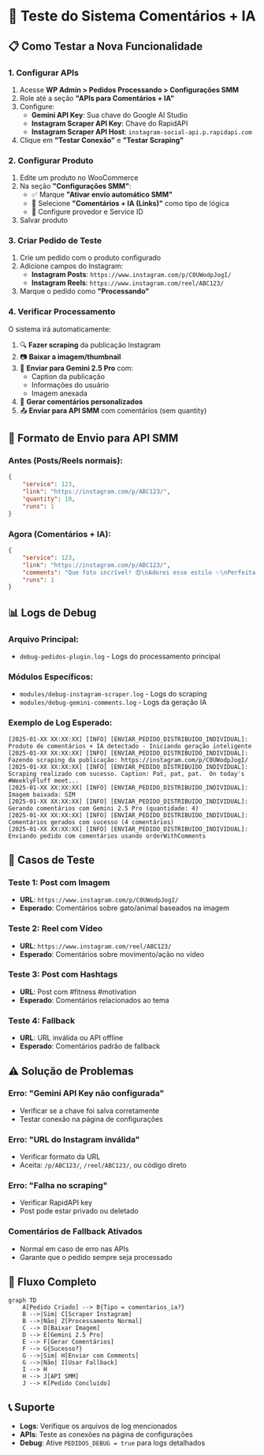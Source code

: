 # 🤖 Teste do Sistema Comentários + IA

## 📋 **Como Testar a Nova Funcionalidade**

### **1. Configurar APIs**
1. Acesse **WP Admin > Pedidos Processando > Configurações SMM**
2. Role até a seção **"APIs para Comentários + IA"**
3. Configure:
   - **Gemini API Key**: Sua chave do Google AI Studio
   - **Instagram Scraper API Key**: Chave do RapidAPI
   - **Instagram Scraper API Host**: `instagram-social-api.p.rapidapi.com`
4. Clique em **"Testar Conexão"** e **"Testar Scraping"**

### **2. Configurar Produto**
1. Edite um produto no WooCommerce
2. Na seção **"Configurações SMM"**:
   - ✅ Marque **"Ativar envio automático SMM"**
   - 📱 Selecione **"Comentários + IA (Links)"** como tipo de lógica
   - 🔧 Configure provedor e Service ID
3. Salvar produto

### **3. Criar Pedido de Teste**
1. Crie um pedido com o produto configurado
2. Adicione campos do Instagram:
   - **Instagram Posts**: `https://www.instagram.com/p/C0UWodpJogI/`
   - **Instagram Reels**: `https://www.instagram.com/reel/ABC123/`
3. Marque o pedido como **"Processando"**

### **4. Verificar Processamento**
O sistema irá automaticamente:
1. 🔍 **Fazer scraping** da publicação Instagram
2. 📷 **Baixar a imagem/thumbnail**
3. 🤖 **Enviar para Gemini 2.5 Pro** com:
   - Caption da publicação
   - Informações do usuário
   - Imagem anexada
4. 💬 **Gerar comentários personalizados**
5. 📤 **Enviar para API SMM** com comentários (sem quantity)

## 🔧 **Formato de Envio para API SMM**

### **Antes (Posts/Reels normais):**
```json
{
    "service": 123,
    "link": "https://instagram.com/p/ABC123/",
    "quantity": 10,
    "runs": 1
}
```

### **Agora (Comentários + IA):**
```json
{
    "service": 123,
    "link": "https://instagram.com/p/ABC123/",
    "comments": "Que foto incrível! 😍\nAdorei esse estilo ✨\nPerfeita como sempre!\nQue charme! 🔥",
    "runs": 1
}
```

## 📊 **Logs de Debug**

### **Arquivo Principal:**
- `debug-pedidos-plugin.log` - Logs do processamento principal

### **Módulos Específicos:**
- `modules/debug-instagram-scraper.log` - Logs do scraping
- `modules/debug-gemini-comments.log` - Logs da geração IA

### **Exemplo de Log Esperado:**
```
[2025-01-XX XX:XX:XX] [INFO] [ENVIAR_PEDIDO_DISTRIBUIDO_INDIVIDUAL]: Produto de comentários + IA detectado - Iniciando geração inteligente
[2025-01-XX XX:XX:XX] [INFO] [ENVIAR_PEDIDO_DISTRIBUIDO_INDIVIDUAL]: Fazendo scraping da publicação: https://instagram.com/p/C0UWodpJogI/
[2025-01-XX XX:XX:XX] [INFO] [ENVIAR_PEDIDO_DISTRIBUIDO_INDIVIDUAL]: Scraping realizado com sucesso. Caption: Pat, pat, pat. ⁣ On today's #WeeklyFluff meet...
[2025-01-XX XX:XX:XX] [INFO] [ENVIAR_PEDIDO_DISTRIBUIDO_INDIVIDUAL]: Imagem baixada: SIM
[2025-01-XX XX:XX:XX] [INFO] [ENVIAR_PEDIDO_DISTRIBUIDO_INDIVIDUAL]: Gerando comentários com Gemini 2.5 Pro (quantidade: 4)
[2025-01-XX XX:XX:XX] [INFO] [ENVIAR_PEDIDO_DISTRIBUIDO_INDIVIDUAL]: Comentários gerados com sucesso (4 comentários)
[2025-01-XX XX:XX:XX] [INFO] [ENVIAR_PEDIDO_DISTRIBUIDO_INDIVIDUAL]: Enviando pedido com comentários usando orderWithComments
```

## 🎯 **Casos de Teste**

### **Teste 1: Post com Imagem**
- **URL**: `https://www.instagram.com/p/C0UWodpJogI/`
- **Esperado**: Comentários sobre gato/animal baseados na imagem

### **Teste 2: Reel com Vídeo**
- **URL**: `https://www.instagram.com/reel/ABC123/`
- **Esperado**: Comentários sobre movimento/ação no vídeo

### **Teste 3: Post com Hashtags**
- **URL**: Post com #fitness #motivation
- **Esperado**: Comentários relacionados ao tema

### **Teste 4: Fallback**
- **URL**: URL inválida ou API offline
- **Esperado**: Comentários padrão de fallback

## ⚠️ **Solução de Problemas**

### **Erro: "Gemini API Key não configurada"**
- Verificar se a chave foi salva corretamente
- Testar conexão na página de configurações

### **Erro: "URL do Instagram inválida"**
- Verificar formato da URL
- Aceita: `/p/ABC123/`, `/reel/ABC123/`, ou código direto

### **Erro: "Falha no scraping"**
- Verificar RapidAPI key
- Post pode estar privado ou deletado

### **Comentários de Fallback Ativados**
- Normal em caso de erro nas APIs
- Garante que o pedido sempre seja processado

## 🚀 **Fluxo Completo**

```mermaid
graph TD
    A[Pedido Criado] --> B{Tipo = comentarios_ia?}
    B -->|Sim| C[Scraper Instagram]
    B -->|Não| Z[Processamento Normal]
    C --> D[Baixar Imagem]
    D --> E[Gemini 2.5 Pro]
    E --> F[Gerar Comentários]
    F --> G{Sucesso?}
    G -->|Sim| H[Enviar com Comments]
    G -->|Não| I[Usar Fallback]
    I --> H
    H --> J[API SMM]
    J --> K[Pedido Concluído]
```

## 📞 **Suporte**

- **Logs**: Verifique os arquivos de log mencionados
- **APIs**: Teste as conexões na página de configurações  
- **Debug**: Ative `PEDIDOS_DEBUG = true` para logs detalhados
